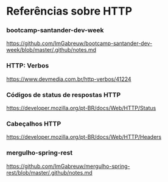 # Referências sobre HTTP

### bootcamp-santander-dev-week

<!-- markdown-link-check-disable-next-line -->
https://github.com/ImGabreuw/bootcamp-santander-dev-week/blob/master/.github/notes.md

### HTTP: Verbos

<!-- markdown-link-check-disable-next-line -->
https://www.devmedia.com.br/http-verbos/41224

### Códigos de status de respostas HTTP

<!-- markdown-link-check-disable-next-line -->
https://developer.mozilla.org/pt-BR/docs/Web/HTTP/Status

### Cabeçalhos HTTP

<!-- markdown-link-check-disable-next-line -->
https://developer.mozilla.org/pt-BR/docs/Web/HTTP/Headers

### mergulho-spring-rest

<!-- markdown-link-check-disable-next-line -->
https://github.com/ImGabreuw/mergulho-spring-rest/blob/master/.github/notes.md
